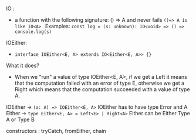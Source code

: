 IO :

- a function with the following signature: () => A and never fails
  `()=> A is like IO<A> `
  Examples: `const log = (s: unknown): IO<void> => () => console.log(s)`

IOEither:

- `interface IOEither<E, A> extends IO<Either<E, A>> {}`

What it does?

- When we "run" a value of type IOEither<E, A>, if we get a Left it means that the computation failed with an error of type E, otherwise we get a Right which means that the computation succeeded with a value of type A.

IOEither -> `(a: A) => IOEither<E, A>` IOEither has to have type Error and A
Either -> `type Either<E, A> = Left<E> | Right<A>` Either can be Either Type A or Type B

constructors : tryCatch, fromEither, chain
